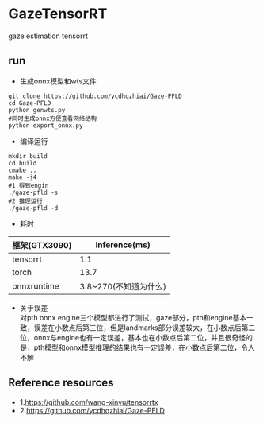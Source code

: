# GazeTensorRT
gaze estimation tensorrt

## run
* 生成onnx模型和wts文件
```shell
git clone https://github.com/ycdhqzhiai/Gaze-PFLD
cd Gaze-PFLD
python genwts.py
#同时生成onnx方便查看网络结构
python export_onnx.py
```
* 编译运行
```shell
mkdir build
cd build
cmake ..
make -j4
#1.得到engin
./gaze-pfld -s
#2 推理运行
./gaze-pfld -d
```
* 耗时

| 框架(GTX3090)                             | inference(ms)  |
| ------------------------------------ | ----- |
| tensorrt                              | 1.1 |
| torch                              | 13.7 |
| onnxruntime | 3.8~270(不知道为什么) |

* 关于误差</br>
对pth onnx engine三个模型都进行了测试，gaze部分，pth和engine基本一致，误差在小数点后第三位，但是landmarks部分误差较大，在小数点后第二位，onnx与engine也有一定误差，基本也在小数点后第二位，并且很奇怪的是，pth模型和onnx模型推理的结果也有一定误差，在小数点后第二位，令人不解

## Reference resources
* 1.https://github.com/wang-xinyu/tensorrtx</br>
* 2.https://github.com/ycdhqzhiai/Gaze-PFLD
